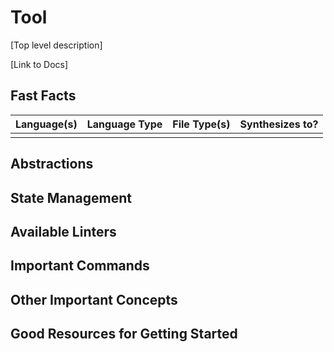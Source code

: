 # Tool

[Top level description]

[Link to Docs]

## Fast Facts

| Language(s)   | Language Type |File Type(s) | Synthesizes to?                         |
|--------------|------|-------|----------------------------------------|
|   |    | | |

## Abstractions

## State Management

## Available Linters

## Important Commands

## Other Important Concepts

## Good Resources for Getting Started